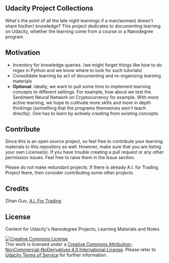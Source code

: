 
##  Udacity Project Collections

What's the point of all the late night learnings if a man(woman) doesn't share his(her) knowledge? This project dedicates to documenting learning on Udacity, whether the learning come from a course or a Nanodegree program.

## Motivation

+ Inventory for knowledge queries. (we might forget things like how to do regex in Python and we know where to look for such tutorials)
+ Consolidate learning by act of documenting and re-organizing learning materials
+ **Optional**: ideally, we want to pull some time to implement learning concepts to different settings. For example, how about we test the Sentiment Neural Network on Cryptocurrency for example. With more active learning, we hope to cultivate more skills and more in depth thinkings (something that the programs themselves won't teach directly). One has to learn by actively creating from existing concepts.

## Contribute

Since this is an open source project, so feel free to contribute your learning materials to this repository as well. However, make sure that you are listing your own License(s). If you have trouble creating a pull request or any other permission issues. Feel free to raise them in the Issue section. 

Please do not make redundant projects. If there is already A.I. for Trading Project there, then consider contributing some other projects.

## Credits

Zihan Guo, [A.I. For Trading](https://confirm.udacity.com/Q3RAMGSS)

## License
Content for Udacity's Nanodegree Projects, Learning Materials and Notes.

<a rel="license" href="http://creativecommons.org/licenses/by-nc-nd/4.0/"><img alt="Creative Commons License" style="border-width:0" src="https://i.creativecommons.org/l/by-nc-nd/4.0/88x31.png" /></a><br />This work is licensed under a <a rel="license" href="http://creativecommons.org/licenses/by-nc-nd/4.0/">Creative Commons Attribution-NonCommercial-NoDerivatives 4.0 International License</a>. Please refer to [Udacity Terms of Service](https://www.udacity.com/legal) for further information.
